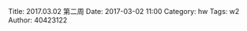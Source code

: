 Title: 2017.03.02 第二周
Date: 2017-03-02 11:00
Category: hw
Tags: w2
Author: 40423122

<!-- PELICAN_END_SUMMARY -->

